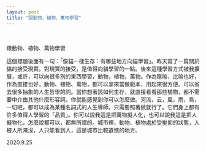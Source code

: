 ```yaml
---
layout: post
title: "跟動物、植物、萬物學習"
---
```


  
&nbsp;
&nbsp;


跟動物、植物、萬物學習

這個標題後面有一句：「像貓一樣生存：有哪些地方向貓學習」。昨天寫了一篇關於貓的接受現實。對現實的接受，是值得向貓學習的一點。後來這種學習方式被我擴展，或許，可以向很多別的東西學習，動物，植物，萬物。作為隱喻、比喻也好，作為直接也好，動物、植物、萬物，都可以拿來當做範本，用起來很方便。可以省去很多抽象的人生哲學的詞。當你想著該如何生存，就直接看看那些植物，都不需要中介由其他什麼形容詞，你就能感覺到你可以怎麼做。河流，云，風，雨，鳥，一切吧，都可以成為某種名詞式的人生導師。只需要照著做就行了。它們身上都有許多值得人學習的「品質」。你可以說我這是把萬物擬人化，也可以說我這是把人擬物化，怎麼說都可以，都無所謂的。城市裡，動物、植物處於受壓抑的狀態，人被人所淹沒，人只能看到人，這是城市比較遺憾的地方。

2020.9.25